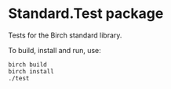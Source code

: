 # Standard.Test package

Tests for the Birch standard library.

To build, install and run, use:

    birch build
    birch install
    ./test
